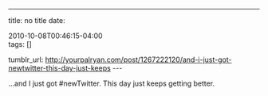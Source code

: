 ---
title: no title
date:

 2010-10-08T00:46:15-04:00  
tags:  []

tumblr_url:
http://yourpalryan.com/post/1267222120/and-i-just-got-newtwitter-this-day-just-keeps
\-\--

...and I just got \#newTwitter. This day just keeps getting better.

